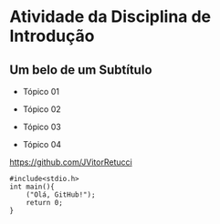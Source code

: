 # Atividade da Disciplina de Introdução

## Um belo de um Subtítulo

* Tópico 01

* Tópico 02

* Tópico 03

* Tópico 04

https://github.com/JVitorRetucci

```
#include<stdio.h>
int main(){
	("Olá, GitHub!");
	return 0;
}
```
